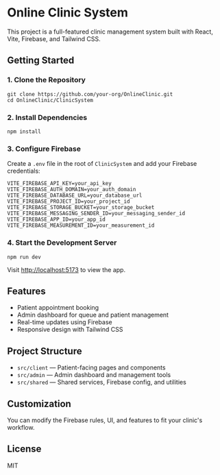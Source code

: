 # Online Clinic System

This project is a full-featured clinic management system built with React, Vite, Firebase, and Tailwind CSS.

## Getting Started

### 1. Clone the Repository

```
git clone https://github.com/your-org/OnlineClinic.git
cd OnlineClinic/ClinicSystem
```

### 2. Install Dependencies

```
npm install
```

### 3. Configure Firebase

Create a `.env` file in the root of `ClinicSystem` and add your Firebase credentials:

```
VITE_FIREBASE_API_KEY=your_api_key
VITE_FIREBASE_AUTH_DOMAIN=your_auth_domain
VITE_FIREBASE_DATABASE_URL=your_database_url
VITE_FIREBASE_PROJECT_ID=your_project_id
VITE_FIREBASE_STORAGE_BUCKET=your_storage_bucket
VITE_FIREBASE_MESSAGING_SENDER_ID=your_messaging_sender_id
VITE_FIREBASE_APP_ID=your_app_id
VITE_FIREBASE_MEASUREMENT_ID=your_measurement_id
```

### 4. Start the Development Server

```
npm run dev
```

Visit [http://localhost:5173](http://localhost:5173) to view the app.

## Features

- Patient appointment booking
- Admin dashboard for queue and patient management
- Real-time updates using Firebase
- Responsive design with Tailwind CSS

## Project Structure

- `src/client` — Patient-facing pages and components
- `src/admin` — Admin dashboard and management tools
- `src/shared` — Shared services, Firebase config, and utilities

## Customization

You can modify the Firebase rules, UI, and features to fit your clinic's workflow.

## License

MIT
